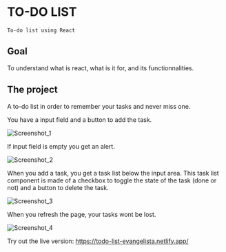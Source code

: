 # TO-DO LIST
    To-do list using React


## Goal 
To understand what is react, what is it for, and its functionnalities.



## The project

A to-do list in order to remember your tasks and never miss one.

You have a input field and a button to add the task. 


![Screenshot_1](https://user-images.githubusercontent.com/98755412/192060119-cde33c9e-c2df-4e8d-a837-91738d8bbeb6.png)



If input field is empty you get an alert.


![Screenshot_2](https://user-images.githubusercontent.com/98755412/192060199-dc0c0b47-2007-4857-bf4a-5d1a7aca5fae.png)



When you add a task, you get a task list below the input area. This task list component is made of a checkbox to toggle the state of the task (done or not) and a button to delete the task. 



![Screenshot_3](https://user-images.githubusercontent.com/98755412/192060392-3b90b3bc-38ff-450a-b3dc-5b0dd800487a.png)


When you refresh the page, your tasks wont be lost. 



![Screenshot_4](https://user-images.githubusercontent.com/98755412/192060552-4c7c9c86-567e-4896-a236-fb5ed356e9c6.png)




Try out the live version:  https://todo-list-evangelista.netlify.app/
